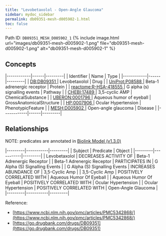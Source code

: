```yaml
---
title: "Levobetaxolol - Open-Angle Glaucoma"
sidebar: mydoc_sidebar
permalink: db09351-mesh-d005902-1.html
toc: false 
---
```



Path ID: `DB09351_MESH_D005902_1`
{% include image.html url="images/db09351-mesh-d005902-1.png" file="db09351-mesh-d005902-1.png" alt="db09351-mesh-d005902-1" %}

## Concepts

|------------|------|---------|
| Identifier | Name | Type    |
|------------|------|---------|
| <a href="https://identifiers.org/DB:DB09351">DB:DB09351 </a> | Levobetaxolol | Drug |
| <a href="https://identifiers.org/UniProt:P08588">UniProt:P08588 </a> | Beta-1 adrenergic receptor | Protein |
| <a href="https://identifiers.org/reactome:R-HSA-418555">reactome:R-HSA-418555 </a> | G alpha (s) signalling events | Pathway |
| <a href="https://identifiers.org/CHEBI:17489">CHEBI:17489 </a> | 3,5-cyclic AMP | ChemicalSubstance |
| <a href="https://identifiers.org/UBERON:0001796">UBERON:0001796 </a> | Aqueous humor of eyeball | GrossAnatomicalStructure |
| <a href="https://identifiers.org/HP:0007906">HP:0007906 </a> | Ocular Hypertension | PhenotypicFeature |
| <a href="https://identifiers.org/MESH:D005902">MESH:D005902 </a> | Open-angle glaucoma | Disease |
|------------|------|---------|

## Relationships


NOTE: predicates are annotated in <a href="https://github.com/biolink/biolink-model/releases/tag/v1.3.0">Biolink Model (v1.3.0)</a>

|---------|-----------|---------|
| Subject | Predicate | Object  |
|---------|-----------|---------|
| Levobetaxolol | DECREASES ACTIVITY OF | Beta-1 Adrenergic Receptor |
| Beta-1 Adrenergic Receptor | PARTICIPATES IN | G Alpha (S) Signalling Events |
| G Alpha (S) Signalling Events | INCREASES ABUNDANCE OF | 3,5-Cyclic Amp |
| 3,5-Cyclic Amp | POSITIVELY CORRELATED WITH | Aqueous Humor Of Eyeball |
| Aqueous Humor Of Eyeball | POSITIVELY CORRELATED WITH | Ocular Hypertension |
| Ocular Hypertension | POSITIVELY CORRELATED WITH | Open-Angle Glaucoma |
|---------|-----------|---------|

Reference: 
  - [https://www.ncbi.nlm.nih.gov/pmc/articles/PMC5342868/](https://www.ncbi.nlm.nih.gov/pmc/articles/PMC5342868/)
  - [https://go.drugbank.com/drugs/DB09351](https://go.drugbank.com/drugs/DB09351)
